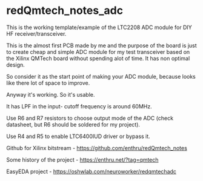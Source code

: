 # redQmtech_notes_adc

This is the working template/example of the LTC2208 ADC module for DIY HF receiver/transceiver.

This is the almost first PCB made by me and the purpose of the board is just to create cheap and simple ADC module for my test transceiver based on the Xilinx QMTech board without spending alot of time. It has non optimal design. 

So consider it as the start point of making your ADC module, because looks like there lot of space to improve.

Anyway it's working. So it's usable.

It has LPF in the input- cutoff frequency is around 60MHz.

Use R6 and R7 resistors to choose output mode of the ADC (check datasheet, but R6 should be soldered for my project).

Use R4 and R5 to enable LTC6400IUD driver or bypass it.




Github for Xilinx bitstream - https://github.com/enthru/redQmtech_notes

Some history of the project - https://enthru.net/?tag=qmtech

EasyEDA project - https://oshwlab.com/neuroworker/redqmtechadc